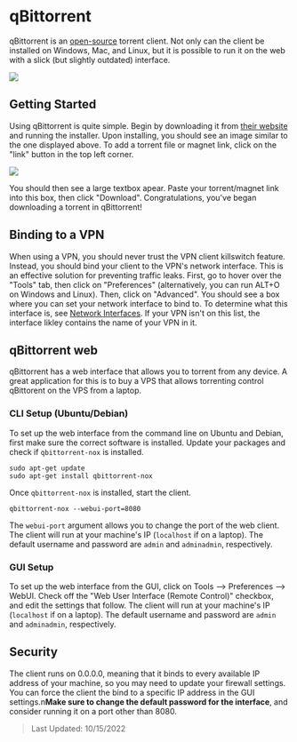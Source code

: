 # qBittorrent

qBittorrent is an [open-source](https://github.com/qbittorrent/qBittorrent) torrent client. Not only can the client be installed on Windows, Mac, and Linux, but it is possible to run it on the web with a slick (but slightly outdated) interface.

![](https://i.imgur.com/PPIM6Xr.png)

## Getting Started

Using qBittorrent is quite simple. Begin by downloading it from [their website](https://www.qbittorrent.org/download.php) and running the installer. Upon installing, you should see an image similar to the one displayed above. To add a torrent file or magnet link, click on the "link" button in the top left corner.

![](https://i.imgur.com/4PkTT6I.png)

You should then see a large textbox apear. Paste your torrent/magnet link into this box, then click "Download". Congratulations, you've began downloading a torrent in qBittorrent!

## Binding to a VPN

When using a VPN, you should never trust the VPN client killswitch feature. Instead, you should bind your client to the VPN's network interface. This is an effective solution for preventing traffic leaks. First, go to hover over the "Tools" tab, then click on "Preferences" (alternatively, you can run ALT+O on Windows and Linux). Then, click on "Advanced". You should see a box where you can set your network interface to bind to. To determine what this interface is, see [Network Interfaces](/VPN/network-interface). If your VPN isn't on this list, the interface likley contains the name of your VPN in it.

## qBittorrent web

qBittorrent has a web interface that allows you to torrent from any device. A great application for this is to buy a VPS that allows torrenting control qBittorent on the VPS from a laptop.

### CLI Setup (Ubuntu/Debian)

To set up the web interface from the command line on Ubuntu and Debian, first make sure the correct software is installed. Update your packages and check if `qbittorrent-nox` is installed.

```
sudo apt-get update
sudo apt-get install qbittorrent-nox
```

Once `qbittorrent-nox` is installed, start the client.

```
qbittorrent-nox --webui-port=8080
```

The `webui-port` argument allows you to change the port of the web client. The client will run at your machine's IP (`localhost` if on a laptop). The default username and password are `admin` and `adminadmin`, respectively.

### GUI Setup

To set up the web interface from the GUI, click on Tools --> Preferences --> WebUI. Check off the "Web User Interface (Remote Control)" checkbox, and edit the settings that follow. The client will run at your machine's IP (`localhost` if on a laptop). The default username and password are `admin` and `adminadmin`, respectively.

## Security

The client runs on 0.0.0.0, meaning that it binds to every available IP address of your machine, so you may need to update your firewall settings. You can force the client the bind to a specific IP address in the GUI settings.n**Make sure to change the default password for the interface**, and consider running it on a port other than 8080.

> Last Updated: 10/15/2022